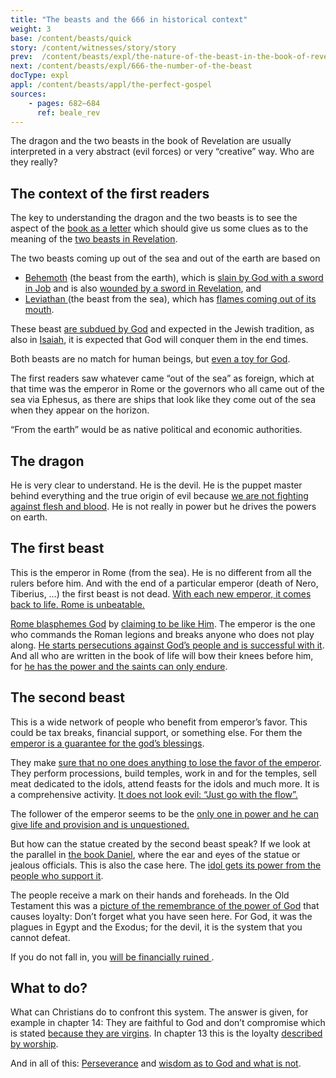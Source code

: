 ```yaml
---
title: "The beasts and the 666 in historical context"
weight: 3
base: /content/beasts/quick
story: /content/witnesses/story/story
prev:  /content/beasts/expl/the-nature-of-the-beast-in-the-book-of-revelation
next: /content/beasts/expl/666-the-number-of-the-beast
docType: expl
appl: /content/beasts/appl/the-perfect-gospel
sources: 
    - pages: 682–684
      ref: beale_rev
---
```


The dragon and the two beasts in the book of Revelation are usually interpreted in a very abstract (evil forces) or very “creative” way. Who are they really?

## The context of the first readers

<a name="2f6a"></a>
The key to understanding the dragon and the two beasts is to see the aspect of the [book as a letter](/background/literature/expl/the-book-of-revelation-how-to-read-it) which should give us some clues as to the meaning of the [two beasts in Revelation](https://www.bibleserver.com/NIV/Revelation13).

The two beasts coming up out of the sea and out of the earth are based on

- [Behemoth](https://www.bibleserver.com/NIV/Job40:15-24) (the beast from the earth), which is [slain by God with a sword in Job](https://www.bibleserver.com/NIV/Job40%3A19) and is also [wounded by a sword in Revelation](https://www.bibleserver.com/NIV/Revelation13%3A14), and
- [Leviathan ](https://www.bibleserver.com/NIV/Job41)(the beast from the sea), which has [flames coming out of its mouth](https://www.bibleserver.com/NIV/Job41%3A19).

These beast [are subdued by God](https://www.bibleserver.com/NIV/Job7%3A12) and expected in the Jewish tradition, as also in [Isaiah](https://www.bibleserver.com/NIV/Isaiah27%3A1), it is expected that God will conquer them in the end times.

Both beasts are no match for human beings, but [even a toy for God](https://www.bibleserver.com/NIV/Psalm104%3A26).

The first readers saw whatever came “out of the sea” as foreign, which at that time was the emperor in Rome or the governors who all came out of the sea via Ephesus, as there are ships that look like they come out of the sea when they appear on the horizon.

“From the earth” would be as native political and economic authorities.

## The dragon

<a name="bb06"></a>
He is very clear to understand. He is the devil. He is the puppet master behind everything and the true origin of evil because [we are not fighting against flesh and blood](https://www.bibleserver.com/NIV/Ephesians6%3A12). He is not really in power but he drives the powers on earth.

## The first beast

<a name="1c08"></a>
This is the emperor in Rome (from the sea). He is no different from all the rulers before him. And with the end of a particular emperor (death of Nero, Tiberius, …) the first beast is not dead. [With each new emperor, it comes back to life. Rome is unbeatable.](https://www.bibleserver.com/NIV/Revelation13%3A3-4)

[Rome blasphemes God](https://www.bibleserver.com/NIV/Revelation13%3A4-6) by [claiming to be like Him](/background/history/expl/pax-romana-key-to-understand-the-book-of-revelation). The emperor is the one who commands the Roman legions and breaks anyone who does not play along. [He starts persecutions against God’s people and is successful with it](https://www.bibleserver.com/NIV/Revelation13%3A7-8). And all who are written in the book of life will bow their knees before him, for [he has the power and the saints can only endure](https://www.bibleserver.com/NIV/Revelation13%3A10).

## The second beast

<a name="2f0d"></a>
This is a wide network of people who benefit from emperor’s favor. This could be tax breaks, financial support, or something else. For them the [emperor is a guarantee for the god’s blessings](/background/history/expl/pax-romana-key-to-understand-the-book-of-revelation).

They make [sure that no one does anything to lose the favor of the emperor](https://www.bibleserver.com/NIV/Revelation13%3A12). They perform processions, build temples, work in and for the temples, sell meat dedicated to the idols, attend feasts for the idols and much more. It is a comprehensive activity. [It does not look evil: “Just go with the flow”.](https://www.bibleserver.com/NIV/Revelation13%3A11)

The follower of the emperor seems to be the [only one in power and he can give life and provision and is unquestioned.](https://www.bibleserver.com/NIV/Revelation13%3A13-14)

But how can the statue created by the second beast speak? If we look at the parallel in [the book Daniel](https://www.bibleserver.com/NIV/Daniel3%3A4-12), where the ear and eyes of the statue or jealous officials. This is also the case here. The [idol gets its power from the people who support it](https://www.bibleserver.com/NIV/Revelation13%3A15).

The people receive a mark on their hands and foreheads. In the Old Testament this was a [picture of the remembrance of the power of God](https://www.bibleserver.com/NIV/Exodus13%3A16) that causes loyalty: Don’t forget what you have seen here. For God, it was the plagues in Egypt and the Exodus; for the devil, it is the system that you cannot defeat.

If you do not fall in, you [will be financially ruined ](https://www.bibleserver.com/NIV/Revelation13%3A16-17).

## What to do?

<a name="0a91"></a>
What can Christians do to confront this system. The answer is given, for example in chapter 14: They are faithful to God and don’t compromise which is stated [because they are virgins](https://www.bibleserver.com/NIV/Revelation14%3A4). In chapter 13 this is the loyalty [described by worship](https://www.bibleserver.com/NIV/Revelation13%3A8).

And in all of this: [Perseverance](https://www.bibleserver.com/NIV/Revelation13%3A10) and [wisdom as to God and what is not](https://www.bibleserver.com/NIV/Revelation13%3A18).
